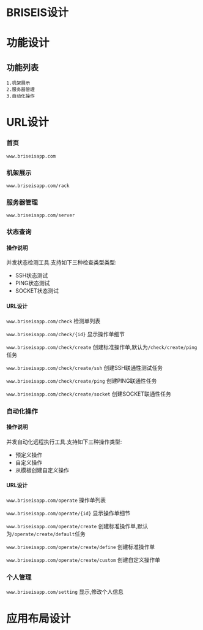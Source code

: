 BRISEIS设计
===

# 功能设计

## 功能列表

    1.机架展示
    2.服务器管理
    3.自动化操作
        
# URL设计

### 首页

`www.briseisapp.com`

### 机架展示

`www.briseisapp.com/rack`

### 服务器管理

`www.briseisapp.com/server`

### 状态查询

#### 操作说明

并发状态检测工具.支持如下三种检查类型类型:

* SSH状态测试
* PING状态测试
* SOCKET状态测试

#### URL设计

`www.briseisapp.com/check`         检测单列表

`www.briseisapp.com/check/{id}`    显示操作单细节

`www.briseisapp.com/check/create`  创建标准操作单,默认为`/check/create/ping`任务

`www.briseisapp.com/check/create/ssh`  创建SSH联通性测试任务

`www.briseisapp.com/check/create/ping`    创建PING联通性任务

`www.briseisapp.com/check/create/socket`    创建SOCKET联通性任务

### 自动化操作

#### 操作说明

并发自动化远程执行工具.支持如下三种操作类型:

* 预定义操作
* 自定义操作
* 从模板创建自定义操作

#### URL设计

`www.briseisapp.com/operate` 操作单列表

`www.briseisapp.com/operate/{id}` 显示操作单细节

`www.briseisapp.com/operate/create` 创建标准操作单,默认为`/operate/create/default`任务

`www.briseisapp.com/operate/create/define`   创建标准操作单

`www.briseisapp.com/operate/create/custom`   创建自定义操作单


### 个人管理

`www.briseisapp.com/setting` 显示,修改个人信息


# 应用布局设计